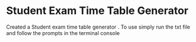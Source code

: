 # Student Exam Time Table Generator 
Created a Student exam time table generator . To use simply run the txt file and follow the prompts in the terminal console 
